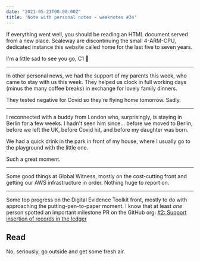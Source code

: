 ```yaml
---
date: "2021-05-21T00:00:00Z"
title: 'Note with personal notes - weeknotes #34'
---
```


If everything went well, you should be reading an HTML document served from a new place. Scaleway are discontinuing the small 4-ARM-CPU, dedicated instance this website called home for the last five to seven years.

I'm a little sad to see you go, C1 👋

---

In other personal news, we had the support of my parents this week, who came to stay with us this week. They helped us clock in full working days (minus the many coffee breaks) in exchange for lovely family dinners.

They tested negative for Covid so they're flying home tomorrow. Sadly.

---

I reconnected with a buddy from London who, surprisingly, is staying in Berlin for a few weeks. I hadn't seen him since... before we moved to Berlin, before we left the UK, before Covid hit, and before my daughter was born.

We had a quick drink in the park in front of my house, where I usually go to the playground with the little one.

Such a great moment.

---

Some good things at Global Witness, mostly on the cost-cutting front and getting our AWS infrastructure in order. Nothing huge to report on.

---

Some top progress on the Digital Evidence Toolkit front, mostly to do with approaching the putting-pen-to-paper moment. I know that at least _one_ person spotted an important milestone PR on the GitHub org: [#2: Support insertion of records in the ledger](https://github.com/digitalevidencetoolkit/deptoolkit-node-api/pull/2)

## Read
No, seriously, go outside and get some fresh air.
